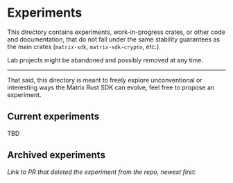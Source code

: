 # Experiments

This directory contains experiments, work-in-progress crates, or other code and documentation, that
do not fall under the same stability guarantees as the main crates (`matrix-sdk`,
`matrix-sdk-crypto`, etc.).

Lab projects might be abandoned and possibly removed at any time.

---

That said, this directory is meant to freely explore unconventional or interesting ways the Matrix
Rust SDK can evolve, feel free to propose an experiment.

## Current experiments

TBD


## Archived experiments

_Link to PR that deleted the experiment from the repo, newest first_:
